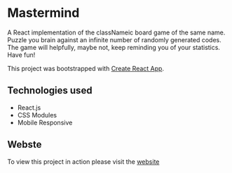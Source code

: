 # Mastermind

A React implementation of the classNameic board game of the same name. Puzzle you brain against an infinite number of randomly generated codes. The game will helpfully, maybe not, keep reminding you of your statistics. Have fun!

This project was bootstrapped with [Create React App](https://github.com/facebook/create-react-app).

## Technologies used

- React.js
- CSS Modules
- Mobile Responsive

## Webste

To view this project in action please visit the [website](https://mastermind.adamshaw.dev/) 
